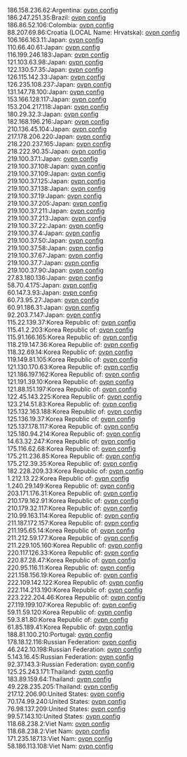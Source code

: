 186.158.236.62:Argentina: [ovpn config](vpn/186_158_236_62.ovpn)  
186.247.251.35:Brazil: [ovpn config](vpn/186_247_251_35.ovpn)  
186.86.52.106:Colombia: [ovpn config](vpn/186_86_52_106.ovpn)  
88.207.69.86:Croatia (LOCAL Name: Hrvatska): [ovpn config](vpn/88_207_69_86.ovpn)  
106.166.163.11:Japan: [ovpn config](vpn/106_166_163_11.ovpn)  
110.66.40.61:Japan: [ovpn config](vpn/110_66_40_61.ovpn)  
116.199.246.183:Japan: [ovpn config](vpn/116_199_246_183.ovpn)  
121.103.63.98:Japan: [ovpn config](vpn/121_103_63_98.ovpn)  
122.130.57.35:Japan: [ovpn config](vpn/122_130_57_35.ovpn)  
126.115.142.33:Japan: [ovpn config](vpn/126_115_142_33.ovpn)  
126.235.108.237:Japan: [ovpn config](vpn/126_235_108_237.ovpn)  
131.147.78.100:Japan: [ovpn config](vpn/131_147_78_100.ovpn)  
153.166.128.117:Japan: [ovpn config](vpn/153_166_128_117.ovpn)  
153.204.217.118:Japan: [ovpn config](vpn/153_204_217_118.ovpn)  
180.29.32.3:Japan: [ovpn config](vpn/180_29_32_3.ovpn)  
182.168.196.216:Japan: [ovpn config](vpn/182_168_196_216.ovpn)  
210.136.45.104:Japan: [ovpn config](vpn/210_136_45_104.ovpn)  
217.178.206.220:Japan: [ovpn config](vpn/217_178_206_220.ovpn)  
218.220.237.165:Japan: [ovpn config](vpn/218_220_237_165.ovpn)  
218.222.90.35:Japan: [ovpn config](vpn/218_222_90_35.ovpn)  
219.100.37.1:Japan: [ovpn config](vpn/219_100_37_1.ovpn)  
219.100.37.108:Japan: [ovpn config](vpn/219_100_37_108.ovpn)  
219.100.37.109:Japan: [ovpn config](vpn/219_100_37_109.ovpn)  
219.100.37.125:Japan: [ovpn config](vpn/219_100_37_125.ovpn)  
219.100.37.138:Japan: [ovpn config](vpn/219_100_37_138.ovpn)  
219.100.37.19:Japan: [ovpn config](vpn/219_100_37_19.ovpn)  
219.100.37.205:Japan: [ovpn config](vpn/219_100_37_205.ovpn)  
219.100.37.211:Japan: [ovpn config](vpn/219_100_37_211.ovpn)  
219.100.37.213:Japan: [ovpn config](vpn/219_100_37_213.ovpn)  
219.100.37.22:Japan: [ovpn config](vpn/219_100_37_22.ovpn)  
219.100.37.4:Japan: [ovpn config](vpn/219_100_37_4.ovpn)  
219.100.37.50:Japan: [ovpn config](vpn/219_100_37_50.ovpn)  
219.100.37.58:Japan: [ovpn config](vpn/219_100_37_58.ovpn)  
219.100.37.67:Japan: [ovpn config](vpn/219_100_37_67.ovpn)  
219.100.37.7:Japan: [ovpn config](vpn/219_100_37_7.ovpn)  
219.100.37.90:Japan: [ovpn config](vpn/219_100_37_90.ovpn)  
27.83.180.136:Japan: [ovpn config](vpn/27_83_180_136.ovpn)  
58.70.4.175:Japan: [ovpn config](vpn/58_70_4_175.ovpn)  
60.147.3.93:Japan: [ovpn config](vpn/60_147_3_93.ovpn)  
60.73.95.27:Japan: [ovpn config](vpn/60_73_95_27.ovpn)  
60.91.186.31:Japan: [ovpn config](vpn/60_91_186_31.ovpn)  
92.203.7.147:Japan: [ovpn config](vpn/92_203_7_147.ovpn)  
115.22.139.37:Korea Republic of: [ovpn config](vpn/115_22_139_37.ovpn)  
115.41.2.203:Korea Republic of: [ovpn config](vpn/115_41_2_203.ovpn)  
115.91.166.165:Korea Republic of: [ovpn config](vpn/115_91_166_165.ovpn)  
118.219.147.36:Korea Republic of: [ovpn config](vpn/118_219_147_36.ovpn)  
118.32.69.14:Korea Republic of: [ovpn config](vpn/118_32_69_14.ovpn)  
119.149.81.105:Korea Republic of: [ovpn config](vpn/119_149_81_105.ovpn)  
121.130.170.63:Korea Republic of: [ovpn config](vpn/121_130_170_63.ovpn)  
121.186.197.162:Korea Republic of: [ovpn config](vpn/121_186_197_162.ovpn)  
121.191.39.10:Korea Republic of: [ovpn config](vpn/121_191_39_10.ovpn)  
121.88.151.197:Korea Republic of: [ovpn config](vpn/121_88_151_197.ovpn)  
122.45.143.225:Korea Republic of: [ovpn config](vpn/122_45_143_225.ovpn)  
123.214.51.83:Korea Republic of: [ovpn config](vpn/123_214_51_83.ovpn)  
125.132.163.188:Korea Republic of: [ovpn config](vpn/125_132_163_188.ovpn)  
125.136.19.37:Korea Republic of: [ovpn config](vpn/125_136_19_37.ovpn)  
125.137.178.117:Korea Republic of: [ovpn config](vpn/125_137_178_117.ovpn)  
125.180.94.214:Korea Republic of: [ovpn config](vpn/125_180_94_214.ovpn)  
14.63.32.247:Korea Republic of: [ovpn config](vpn/14_63_32_247.ovpn)  
175.116.62.68:Korea Republic of: [ovpn config](vpn/175_116_62_68.ovpn)  
175.211.236.85:Korea Republic of: [ovpn config](vpn/175_211_236_85.ovpn)  
175.212.39.35:Korea Republic of: [ovpn config](vpn/175_212_39_35.ovpn)  
182.228.209.33:Korea Republic of: [ovpn config](vpn/182_228_209_33.ovpn)  
1.212.13.22:Korea Republic of: [ovpn config](vpn/1_212_13_22.ovpn)  
1.240.29.149:Korea Republic of: [ovpn config](vpn/1_240_29_149.ovpn)  
203.171.176.31:Korea Republic of: [ovpn config](vpn/203_171_176_31.ovpn)  
210.179.162.91:Korea Republic of: [ovpn config](vpn/210_179_162_91.ovpn)  
210.179.32.117:Korea Republic of: [ovpn config](vpn/210_179_32_117.ovpn)  
210.99.163.114:Korea Republic of: [ovpn config](vpn/210_99_163_114.ovpn)  
211.187.172.157:Korea Republic of: [ovpn config](vpn/211_187_172_157.ovpn)  
211.195.65.14:Korea Republic of: [ovpn config](vpn/211_195_65_14.ovpn)  
211.212.59.177:Korea Republic of: [ovpn config](vpn/211_212_59_177.ovpn)  
211.229.105.160:Korea Republic of: [ovpn config](vpn/211_229_105_160.ovpn)  
220.117.126.33:Korea Republic of: [ovpn config](vpn/220_117_126_33.ovpn)  
220.87.28.47:Korea Republic of: [ovpn config](vpn/220_87_28_47.ovpn)  
220.95.116.11:Korea Republic of: [ovpn config](vpn/220_95_116_11.ovpn)  
221.158.156.19:Korea Republic of: [ovpn config](vpn/221_158_156_19.ovpn)  
222.109.142.122:Korea Republic of: [ovpn config](vpn/222_109_142_122.ovpn)  
222.114.213.190:Korea Republic of: [ovpn config](vpn/222_114_213_190.ovpn)  
223.222.204.46:Korea Republic of: [ovpn config](vpn/223_222_204_46.ovpn)  
27.119.199.107:Korea Republic of: [ovpn config](vpn/27_119_199_107.ovpn)  
59.11.59.120:Korea Republic of: [ovpn config](vpn/59_11_59_120.ovpn)  
59.3.81.80:Korea Republic of: [ovpn config](vpn/59_3_81_80.ovpn)  
61.85.189.41:Korea Republic of: [ovpn config](vpn/61_85_189_41.ovpn)  
188.81.100.210:Portugal: [ovpn config](vpn/188_81_100_210.ovpn)  
178.18.12.116:Russian Federation: [ovpn config](vpn/178_18_12_116.ovpn)  
46.242.10.198:Russian Federation: [ovpn config](vpn/46_242_10_198.ovpn)  
5.143.16.45:Russian Federation: [ovpn config](vpn/5_143_16_45.ovpn)  
92.37.143.3:Russian Federation: [ovpn config](vpn/92_37_143_3.ovpn)  
125.25.243.171:Thailand: [ovpn config](vpn/125_25_243_171.ovpn)  
183.89.159.64:Thailand: [ovpn config](vpn/183_89_159_64.ovpn)  
49.228.235.205:Thailand: [ovpn config](vpn/49_228_235_205.ovpn)  
217.12.206.90:United States: [ovpn config](vpn/217_12_206_90.ovpn)  
70.174.99.240:United States: [ovpn config](vpn/70_174_99_240.ovpn)  
76.98.137.209:United States: [ovpn config](vpn/76_98_137_209.ovpn)  
99.57.143.10:United States: [ovpn config](vpn/99_57_143_10.ovpn)  
118.68.238.2:Viet Nam: [ovpn config](vpn/118_68_238_2.ovpn)  
118.68.238.2:Viet Nam: [ovpn config](vpn/118_68_238_2.ovpn)  
171.235.187.13:Viet Nam: [ovpn config](vpn/171_235_187_13.ovpn)  
58.186.113.108:Viet Nam: [ovpn config](vpn/58_186_113_108.ovpn)  
